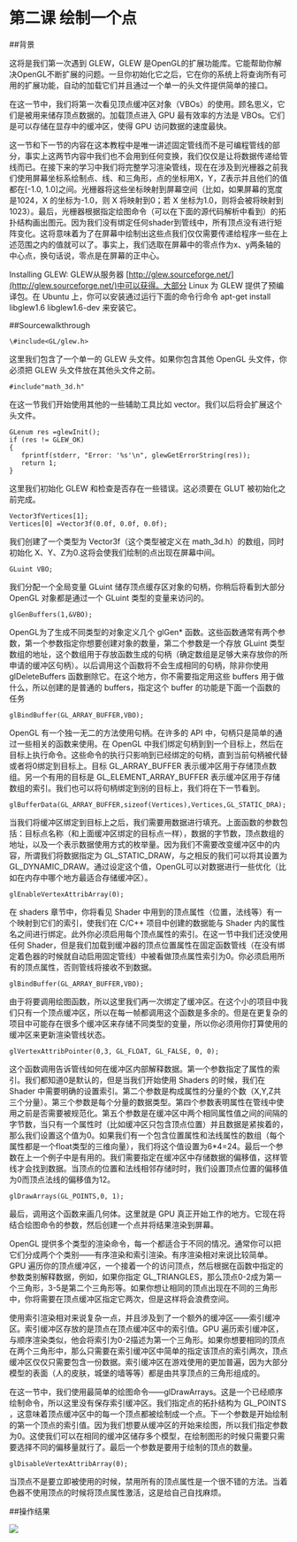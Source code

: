 # 第二课 绘制一个点

##背景

这将是我们第一次遇到 GLEW，GLEW 是OpenGL的扩展功能库。它能帮助你解决OpenGL不断扩展的问题。一旦你初始化它之后，它在你的系统上将查询所有可用的扩展功能，自动的加载它们并且通过一个单一的头文件提供简单的接口。

在这一节中，我们将第一次看见顶点缓冲区对象（VBOs）的使用。顾名思义，它们是被用来储存顶点数据的。加载顶点进入 GPU 最有效率的方法是 VBOs。它们是可以存储在显存中的缓冲区，使得 GPU 访问数据的速度最快。

这一节和下一节的内容在这本教程中是唯一讲述固定管线而不是可编程管线的部分，事实上这两节内容中我们也不会用到任何变换，我们仅仅是让将数据传递给管线而已。在接下来的学习中我们将完整学习渲染管线，现在在涉及到光栅器之前我们使用屏幕坐标系绘制点、线、和三角形，点的坐标用X，Y，Z表示并且他们的值都在[-1.0, 1.0]之间。光栅器将这些坐标映射到屏幕空间（比如，如果屏幕的宽度是1024，X 的坐标为-1.0，则 X 将映射到0；若 X 坐标为1.0，则将会被将映射到1023）。最后，光栅器根据指定绘图命令（可以在下面的源代码解析中看到）的拓扑结构画出图元。因为我们没有绑定任何shader到管线中，所有顶点没有进行矩阵变化。这将意味着为了在屏幕中绘制出这些点我们仅仅需要传递给程序一些在上述范围之内的值就可以了。事实上，我们选取在屏幕中的零点作为x、y两条轴的中心点，换句话说，零点是在屏幕的正中心。

Installing GLEW: GLEW从服务器 [http://glew.sourceforge.net/](http://glew.sourceforge.net/)中可以获得。大部分 Linux 为 GLEW 提供了预编译包。在 Ubuntu 上，你可以安装通过运行下面的命令行命令 apt-get install libglew1.6 libglew1.6-dev 来安装它。

##Sourcewalkthrough

```
\#include<GL/glew.h>
```

这里我们包含了一个单一的 GLEW 头文件。如果你包含其他 OpenGL 头文件，你必须把 GLEW 头文件放在其他头文件之前。  

```#include"math_3d.h"```

在这一节我们开始使用其他的一些辅助工具比如 vector。我们以后将会扩展这个头文件。
 
```
GLenum res =glewInit();
if (res != GLEW_OK)
{
   fprintf(stderr, "Error: '%s'\n", glewGetErrorString(res));
   return 1;
}
```

这里我们初始化 GLEW 和检查是否存在一些错误。这必须要在 GLUT 被初始化之前完成。

```
Vector3fVertices[1];
Vertices[0] =Vector3f(0.0f, 0.0f, 0.0f);
```

我们创建了一个类型为 Vector3f（这个类型被定义在 math_3d.h）的数组，同时初始化 X、Y、Z为0.这将会使我们绘制的点出现在屏幕中间。  

```
GLuint VBO;
```

我们分配一个全局变量 GLuint 储存顶点缓存区对象的句柄，你稍后将看到大部分 OpenGL 对象都是通过一个 GLuint 类型的变量来访问的。  

```
glGenBuffers(1,&VBO);
```

OpenGL为了生成不同类型的对象定义几个 glGen* 函数。这些函数通常有两个参数，第一个参数指定你想要创建对象的数量，第二个参数是一个存放 GLuint 类型数组的地址，这个数组用于存放函数生成的句柄（确定数组是足够大来存放你的所申请的缓冲区句柄）。以后调用这个函数将不会生成相同的句柄，除非你使用 glDeleteBuffers 函数删除它。在这个地方，你不需要指定用这些 buffers 用于做什么，所以创建的是普通的 buffers，指定这个 buffer 的功能是下面一个函数的任务  

```
glBindBuffer(GL_ARRAY_BUFFER,VBO);
```

OpenGL 有一个独一无二的方法使用句柄。在许多的 API 中，句柄只是简单的通过一些相关的函数来使用。在 OpenGL 中我们绑定句柄到到一个目标上，然后在目标上执行命令。这些命令的执行只影响到已经绑定的句柄，直到当前句柄被代替或者将0绑定到目标上。目标 GL_ARRAY_BUFFER 表示缓冲区用于存储顶点数组。另一个有用的目标是 GL_ELEMENT_ARRAY_BUFFER 表示缓冲区用于存储数组的索引。我们也可以将句柄绑定到别的目标上，我们将在下一节看到。  

```
glBufferData(GL_ARRAY_BUFFER,sizeof(Vertices),Vertices,GL_STATIC_DRA);
```

当我们将缓冲区绑定到目标上之后，我们需要用数据进行填充。上面函数的参数包括：目标点名称（和上面缓冲区绑定的目标点一样），数据的字节数，顶点数组的地址，以及一个表示数据使用方式的枚举量。因为我们不需要改变缓冲区中的内容，所谓我们将数据指定为 GL_STATIC_DRAW，与之相反的我们可以将其设置为 GL_DYNAMIC_DRAW。通过设定这个值，OpenGL可以对数据进行一些优化（比如在内存中哪个地方最适合存储缓冲区）。  

```
glEnableVertexAttribArray(0);
```

在 shaders 章节中，你将看见 Shader 中用到的顶点属性（位置，法线等）有一个映射到它们的索引，使我们在 C/C++ 项目中创建的数据能与 Shader 内的属性名之间进行绑定。此外你必须启用每个顶点属性的索引。在这一节中我们还没使用任何 Shader，但是我们加载到缓冲器的顶点位置属性在固定函数管线（在没有绑定着色器的时候就自动启用固定管线）中被看做顶点属性索引为0。你必须启用所有的顶点属性，否则管线将接收不到数据。  

```
glBindBuffer(GL_ARRAY_BUFFER,VBO);
```

由于将要调用绘图函数，所以这里我们再一次绑定了缓冲区。在这个小的项目中我们只有一个顶点缓冲区，所以在每一帧都调用这个函数是多余的。但是在更复杂的项目中可能存在很多个缓冲区来存储不同类型的变量，所以你必须用你打算使用的缓冲区来更新渲染管线状态。  

```
glVertexAttribPointer(0,3, GL_FLOAT, GL_FALSE, 0, 0);
```

这个函数调用告诉管线如何在缓冲区内部解释数据。第一个参数指定了属性的索引。我们都知道0是默认的，但是当我们开始使用 Shaders 的时候，我们在 Shader 中需要明确的设置索引。第二个参数是构成属性的分量的个数（X,Y,Z共三个分量）。第三个参数是每个分量的数据类型。第四个参数表明属性在管线中使用之前是否需要被规范化。第五个参数是在缓冲区中两个相同属性值之间的间隔的字节数，当只有一个属性时（比如缓冲区只包含顶点位置）并且数据是紧挨着的，那么我们设置这个值为0。如果我们有一个包含位置属性和法线属性的数组（每个属性都是一个float类型的三维向量），我们将这个值设置为6*4=24。最后一个参数在上一个例子中是有用的。我们需要指定在缓冲区中存储数据的偏移值，这样管线才会找到数据。当顶点的位置和法线相邻存储时时，我们设置顶点位置的偏移值为0而顶点法线的偏移值为12。  

```
glDrawArrays(GL_POINTS,0, 1);
```

最后，调用这个函数来画几何体。这里就是 GPU 真正开始工作的地方。它现在将结合绘图命令的参数，然后创建一个点并将结果渲染到屏幕。

OpenGL 提供多个类型的渲染命令，每一个都适合于不同的情况。通常你可以把它们分成两个个类别——有序渲染和索引渲染。有序渲染相对来说比较简单。GPU 遍历你的顶点缓冲区，一个接着一个的访问顶点，然后根据在函数中指定的参数类别解释数据，例如，如果你指定 GL_TRIANGLES，那么顶点0-2成为第一个三角形，3-5是第二个三角形等。如果你想让相同的顶点出现在不同的三角形中，你将需要在顶点缓冲区指定它两次，但是这样将会浪费空间。

使用索引渲染相对来说复杂一点，并且涉及到了一个额外的缓冲区——索引缓冲区。索引缓冲区存放的是顶点在顶点缓冲区中的索引值。GPU 遍历索引缓冲区，与顺序渲染类似，他会将索引为0-2描述为第一个三角形。如果你想要相同的顶点在两个三角形中，那么只需要在索引缓冲区中简单的指定该顶点的索引两次，顶点缓冲区仅仅只需要包含一份数据。索引缓冲区在游戏使用的更加普遍，因为大部分模型的表面（人的皮肤，城堡的墙等等）都是由共享顶点的三角形组成的。

在这一节中，我们使用最简单的绘图命令——glDrawArrays。这是一个已经顺序绘制命令，所以这里没有保存索引缓冲区。我们指定点的拓扑结构为 GL_POINTS ，这意味着顶点缓冲区中的每一个顶点都被绘制成一个点。下一个参数是开始绘制的第一个顶点的索引值。因为我们想要从缓冲区的开始来绘图，所以我们指定参数为0。这使我们可以在相同的缓冲区储存多个模型，在绘制图形的时候只需要只需要选择不同的偏移量就行了。最后一个参数是要用于绘制的顶点的数量。  

```
glDisableVertexAttribArray(0);
```

当顶点不是要立即被使用的时候，禁用所有的顶点属性是一个很不错的方法。当着色器不使用顶点的时候将顶点属性激活，这是给自己自找麻烦。  

##操作结果

![](images/picture02.jpg)


